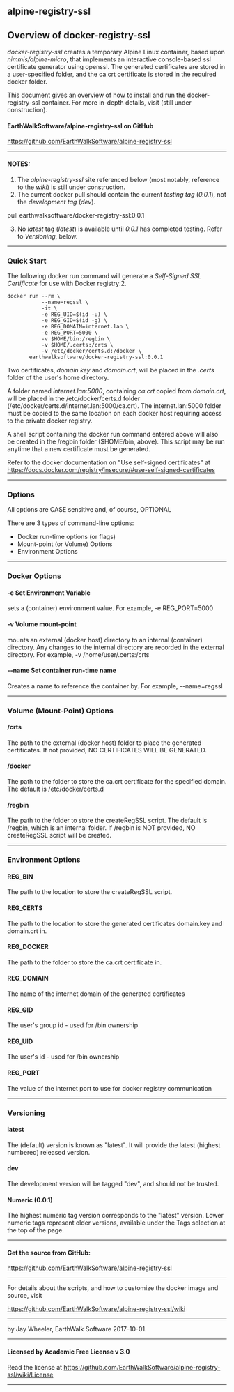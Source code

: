 ## alpine-registry-ssl
## Overview of docker-registry-ssl
*docker-registry-ssl* creates a temporary Alpine Linux container, based upon *nimmis/alpine-micro*, that implements an interactive console-based ssl certificate generator using openssl.  The generated certificates are stored in a user-specified folder, and the ca.crt certificate is stored in the required docker folder.

This document gives an overview of how to install and run the docker-registry-ssl container. For more in-depth details, visit (still under construction).

#### EarthWalkSoftware/alpine-registry-ssl on GitHub
 https://github.com/EarthWalkSoftware/alpine-registry-ssl
____________
#### NOTES:  
1. The *alpine-registry-ssl* site referenced below (most notably, reference to the *wiki*) is still under construction.  
2. The current docker pull should contain the current *testing tag* (*0.0.1*), not the *development tag* (*dev*). 

 pull earthwalksoftware/docker-registry-ssl:0.0.1  

3. No *latest* tag (*latest*) is available until *0.0.1* has completed testing.  Refer to *Versioning*, below.
______________
### Quick Start

 The following docker run command will generate a *Self-Signed SSL Certificate* for use with Docker registry:2. 

    docker run --rm \
               --name=regssl \
               -it \
               -e REG_UID=$(id -u) \
               -e REG_GID=$(id -g) \
               -e REG_DOMAIN=internet.lan \
               -e REG_PORT=5000 \
               -v $HOME/bin:/regbin \
               -v $HOME/.certs:/crts \
               -v /etc/docker/certs.d:/docker \
           earthwalksoftware/docker-registry-ssl:0.0.1

Two certificates, *domain.key* and *domain.crt*, will be placed in the *.certs* folder of the user's home directory.   

A folder named *internet.lan:5000*, containing *ca.crt* copied from *domain.crt*, will be placed in the /etc/docker/certs.d folder (/etc/docker/certs.d/internet.lan:5000/ca.crt).  The internet.lan:5000 folder must be copied to the same location on each docker host requiring access to the private docker registry.

A shell script containing the docker run command entered above will also be created in the /regbin folder ($HOME/bin, above).  This script may be run anytime that a new certificate must be generated.

Refer to the docker documentation on "Use self-signed certificates" at  
 https://docs.docker.com/registry/insecure/#use-self-signed-certificates

---------------------

### Options
 All options are CASE sensitive and, of course, OPTIONAL

There are 3 types of command-line options:
  - Docker run-time options (or flags)
  - Mount-point (or Volume) Options
  - Environment Options

---------------------
### Docker Options

 #### -e Set Environment Variable
  sets a (container) environment value.
    For example,  -e REG_PORT=5000

 #### -v Volume mount-point
  mounts an external (docker host) directory to an internal (container) directory.  Any
  changes to the internal directory are recorded in the external directory.
    For example,  -v /home/user/.certs:/crts

 #### --name Set container run-time name
  Creates a name to reference the container by.
    For example,  --name=regssl

---------------------
### Volume (Mount-Point) Options

  #### /crts

   The path to the external (docker host) folder to place the generated certificates.  If not provided, NO CERTIFICATES WILL BE GENERATED.  
  #### /docker

   The path to the folder to store the ca.crt certificate for the specified domain.  The default is /etc/docker/certs.d

  #### /regbin
   The path to the folder to store the createRegSSL script.  The default is /regbin, which is an internal folder.  If /regbin is NOT provided, NO createRegSSL script will be created.

---------------------
### Environment Options
 #### REG_BIN  
   The path to the location to store the createRegSSL script.
 #### REG_CERTS
   The path to the location to store the generated certificates domain.key and domain.crt in.
 #### REG_DOCKER  
   The path to the folder to store the ca.crt certificate in. 
 #### REG_DOMAIN  
   The name of the internet domain of the generated certificates 
 #### REG_GID  
   The user's group id - used for /bin ownership
 #### REG_UID  
   The user's id - used for /bin ownership
 #### REG_PORT  
   The value of the internet port to use for docker registry communication

---------------------

### Versioning
#### latest 
   The (default) version is known as "latest".  It will provide the latest (highest numbered) released version.  
#### dev
   The development version will be tagged "dev", and should not be trusted.
#### Numeric (0.0.1)
   The highest numeric tag version corresponds to the "latest" version.  Lower numeric tags represent older versions, available under the Tags selection at the top of the page.

---------------------
#### Get the source from GitHub:  
 https://github.com/EarthWalkSoftware/alpine-registry-ssl

_____________________

For details about the scripts, and how to customize the docker image and source, visit  

https://github.com/EarthWalkSoftware/alpine-registry-ssl/wiki  

_____________________

by Jay Wheeler, EarthWalk Software
2017-10-01.
_____________________

#### Licensed by Academic Free License v 3.0  

 Read the license at 
    https://github.com/EarthWalkSoftware/alpine-registry-ssl/wiki/License
_____________________

